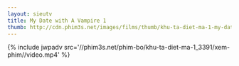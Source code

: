 ```yaml
---
layout: sieutv
title: My Date with A Vampire 1
thumb: http://cdn.phim3s.net/images/films/thumb/khu-ta-diet-ma-1-my-date-with-a-v-ire-1-1995.jpg
---
```

{% include jwpadv src='//phim3s.net/phim-bo/khu-ta-diet-ma-1_3391/xem-phim//video.mp4' %}